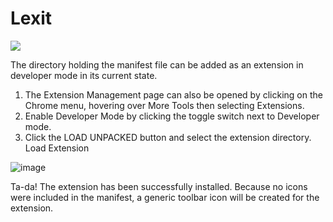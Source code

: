 # Lexit

![](https://user-images.githubusercontent.com/18387694/44986788-4dfb4e00-af5b-11e8-88a3-8ca12cebc261.jpg)

The directory holding the manifest file can be added as an extension in developer mode in its current state.

1. The Extension Management page can also be opened by clicking on the Chrome menu, hovering over More Tools then selecting Extensions.
2. Enable Developer Mode by clicking the toggle switch next to Developer mode.
3. Click the LOAD UNPACKED button and select the extension directory.
Load Extension

![image](https://user-images.githubusercontent.com/18387694/44989339-e695cc00-af63-11e8-923a-b9d23606ad50.png)

Ta-da! The extension has been successfully installed. Because no icons were included in the manifest, a generic toolbar icon will be created for the extension.
